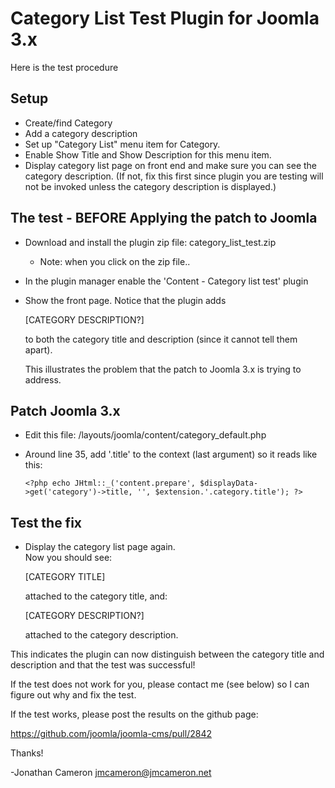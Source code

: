 Category List Test Plugin for Joomla 3.x
========================================

Here is the test procedure

Setup
-----

* Create/find Category
* Add a category description
* Set up "Category List" menu item for Category.
* Enable Show Title and Show Description for this menu item.
* Display category list page on front end and make sure you can see the
  category description.  (If not, fix this first since plugin you are testing
  will not be invoked unless the category description is displayed.)

The test - BEFORE Applying the patch to Joomla
----------------------------------------------

* Download and install the plugin zip file: category_list_test.zip
   * Note: when you click on the zip file..
* In the plugin manager enable the 'Content - Category list test' plugin
* Show the front page.  Notice that the plugin adds

    [CATEGORY DESCRIPTION?]

  to both the category title and description (since it cannot tell them
  apart).

  This illustrates the problem that the patch to Joomla 3.x is trying to
  address.

Patch Joomla 3.x
----------------

* Edit this file: <site>/layouts/joomla/content/category_default.php
* Around line 35, add '.title' to the context (last argument) so it reads
  like this:

      <?php echo JHtml::_('content.prepare', $displayData->get('category')->title, '', $extension.'.category.title'); ?>

Test the fix
------------

* Display the category list page again.  
  Now you should see:

   [CATEGORY TITLE] 

  attached to the category title, and:

   [CATEGORY DESCRIPTION?] 

  attached to the category description.

This indicates the plugin can now distinguish between the category title
and description and that the test was successful!

If the test does not work for you, please contact me (see below) so I can
figure out why and fix the test.

If the test works, please post the results on the github page:

   https://github.com/joomla/joomla-cms/pull/2842

Thanks!

 -Jonathan Cameron
  jmcameron@jmcameron.net
